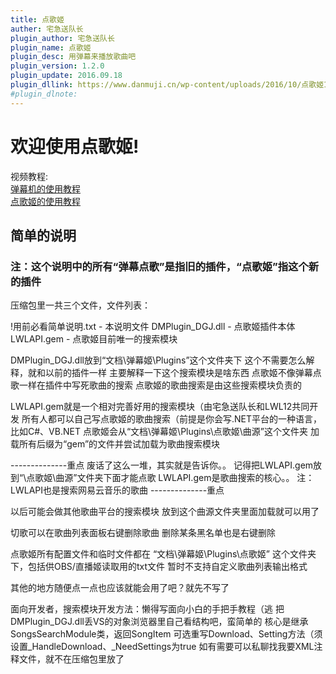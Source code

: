 ```yaml
---
title: 点歌姬
auther: 宅急送队长
plugin_author: 宅急送队长
plugin_name: 点歌姬
plugin_desc: 用弹幕来播放歌曲吧
plugin_version: 1.2.0
plugin_update: 2016.09.18
plugin_dllink: https://www.danmuji.cn/wp-content/uploads/2016/10/点歌姬1.2.zip
#plugin_dlnote: 
---
```

# 欢迎使用点歌姬!
视频教程:<br/>
[弹幕机的使用教程](http://www.bilibili.com/video/av6525329/)<br/>
[点歌姬的使用教程](http://www.bilibili.com/video/av6465937/)<br/>
## 简单的说明
### 注：这个说明中的所有“弹幕点歌”是指旧的插件，“点歌姬”指这个新的插件

压缩包里一共三个文件，文件列表：

!用前必看简单说明.txt - 本说明文件
DMPlugin_DGJ.dll - 点歌姬插件本体
LWLAPI.gem - 点歌姬目前唯一的搜索模块

DMPlugin_DGJ.dll放到“文档\弹幕姬\Plugins”这个文件夹下
这个不需要怎么解释，就和以前的插件一样
主要解释一下这个搜索模块是啥东西
点歌姬不像弹幕点歌一样在插件中写死歌曲的搜索
点歌姬的歌曲搜索是由这些搜索模块负责的

LWLAPI.gem就是一个相对完善好用的搜索模块（由宅急送队长和LWL12共同开发
所有人都可以自己写点歌姬的歌曲搜索（前提是你会写.NET平台的一种语言，比如C#、VB.NET
点歌姬会从“文档\弹幕姬\Plugins\点歌姬\曲源”这个文件夹
加载所有后缀为“gem”的文件并尝试加载为歌曲搜索模块

--------------重点
废话了这么一堆，其实就是告诉你。。
记得把LWLAPI.gem放到“\点歌姬\曲源”文件夹下面才能点歌
LWLAPI.gem是歌曲搜索的核心。。
注：LWLAPI也是搜索网易云音乐的歌曲
--------------重点

以后可能会做其他歌曲平台的搜索模块
放到这个曲源文件夹里面加载就可以用了

切歌可以在歌曲列表面板右键删除歌曲
删除某条黑名单也是右键删除

点歌姬所有配置文件和临时文件都在
“文档\弹幕姬\Plugins\点歌姬”
这个文件夹下，包括供OBS/直播姬读取用的txt文件
暂时不支持自定义歌曲列表输出格式


其他的地方随便点一点也应该就能会用了吧？就先不写了




面向开发者，搜索模块开发方法：懒得写面向小白的手把手教程（逃
把DMPlugin_DGJ.dll丢VS的对象浏览器里自己看结构吧，蛮简单的
核心是继承SongsSearchModule类，返回SongItem
可选重写Download、Setting方法（须设置_HandleDownload、_NeedSettings为true
如有需要可以私聊找我要XML注释文件，就不在压缩包里放了